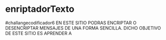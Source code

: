 ﻿# enriptadorTexto
#challangecodificador6 
EN ESTE SITIO PODRAS ENCRIPTAR O DESENCRIPTAR MENSAJES DE UNA FORMA SENCILLA. DICHO OBJETIVO DE ESTE SITIO ES APRENDER A 
